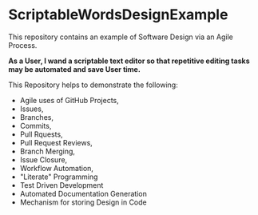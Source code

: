 # ScriptableWordsDesignExample
This repository contains an example of Software Design via an Agile Process.

__As a User, I wand a scriptable text editor so that repetitive editing tasks may be automated and save User time.__

This Repository helps to demonstrate the following:

- Agile uses of GitHub Projects, 
- Issues, 
- Branches, 
- Commits, 
- Pull Rquests, 
- Pull Request Reviews, 
- Branch Merging, 
- Issue Closure, 
- Workflow Automation,
- "Literate" Programming
- Test Driven Development
- Automated Documentation Generation
- Mechanism for storing Design in Code
